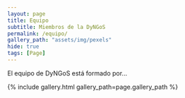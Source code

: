 ```yaml
---
layout: page
title: Equipo
subtitle: Miembros de la DyNGoS
permalink: /equipo/
gallery_path: "assets/img/pexels"
hide: true
tags: [Page]
---
```


El equipo de DyNGoS está formado por...

{% include gallery.html gallery_path=page.gallery_path %}
